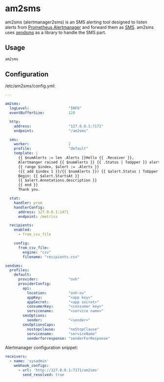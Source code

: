 # am2sms

am2sms (alertmanager2sms) is an SMS alerting tool designed to listen alerts from [Prometheus Alertmanager](https://prometheus.io/docs/alerting/alertmanager/)
and forward them as [SMS](https://en.wikipedia.org/wiki/SMS).
am2sms uses [sendsms](https://github.com/StephaneBunel/sendsms) as a library to handle the SMS part.

## Usage

```bash
am2sms
```

## Configuration

/etc/am2sms/config.yml:

```yaml
---

am2sms:
  logLevel:                  "INFO"
  eventBufferSize:           128

  http:
    address:                 "127.0.0.1:7171"
    endpoint:                "/am2sms"

  sms:
    worker:                  2
    profile:                 "default"
    template: |
      {{ $numAlerts := len .Alerts }}Hello {{ .Receiver }},
      Alertmanger raised {{ $numAlerts }} {{ .Status | ToUpper }} alert(s):
      {{ range $index, $alert := .Alerts }}
      ({{ add $index 1 }}/{{ $numAlerts }}) {{ $alert.Status | ToUpper }} {{ $alert.Labels.severity | ToUpper }} {{ $alert.Labels.instance }}/{{ $alert.Labels.job }}
      Begin: {{ $alert.StartsAt }}
      {{ $alert.Annotations.description }}
      {{ end }}
      Thank you.

  stat:
    handler: prom
    handlerConfig:
      address: 127.0.0.1:1471
      endpoint: /metrics

  recipients:
    enabled:
      - from_csv_file

    config:
      from_csv_file:
        engine: "csv"
        filename: "recipients.csv"

sendsms:
  profiles:
    default:
      provider:              "ovh"
      providerConfig:
        api:
          location:          "ovh-eu"
          appKey:            "<app key>"
          appSecret:         "<app secret>"
          consumerKey:       "<consumer key>"
          servicename:       "<service name>"
        smsOptions:
          sender:            "<sender>"
        smsOptionsCaps:
          nostopclause:      "noStopClause"
          servicename:       "serviceName"
          senderforresponse: "senderForResponse"
```

Alertmanager configuration snippet:

```yaml
receivers:
  - name: 'sysadmin'
    webhook_configs:
      - url: 'http://127.0.0.1:7171/am2sms'
        send_resolved: true
```
